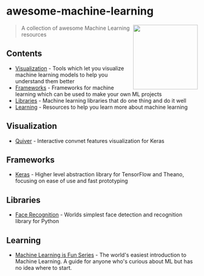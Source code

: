 # awesome-machine-learning

[<img src="http://biomall.cs.uno.edu/assets/img/sprites/machine_learning.png" align="right"  width="170">](#)

> A collection of awesome Machine Learning resources

## Contents
- [Visualization](#visualization) - Tools which let you visualize machine learning models to help you understand them better
- [Frameworks](#frameworks) - Frameworks for machine learning which can be used to make your own ML projects
- [Libraries](#libraries) - Machine learning libraries that do one thing and do it well
- [Learning](#learning) - Resources to help you learn more about machine learning


## Visualization
* [Quiver](https://github.com/keplr-io/quiver) - Interactive convnet features visualization for Keras

## Frameworks
* [Keras](https://keras.io) - Higher level abstraction library for TensorFlow and Theano, focusing on ease of use and fast prototyping

## Libraries
* [Face Recognition](https://github.com/ageitgey/face_recognition) - Worlds simplest face detection and recognition library for Python

## Learning
* [Machine Learning is Fun Series](https://medium.com/@ageitgey/machine-learning-is-fun-80ea3ec3c471) - The world's easiest introduction to Machine Learning. A guide for anyone who's curious about ML but has no idea where to start.

